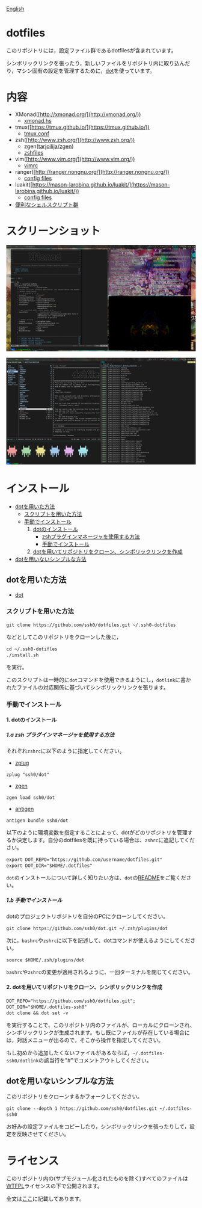 [English](./README.md)

dotfiles
========

このリポジトリには，設定ファイル群であるdotfilesが含まれています。

シンボリックリンクを張ったり，新しいファイルをリポジトリ内に取り込んだり，マシン固有の設定を管理するために，[dot](https://github.com/ssh0/dot)を使っています。

内容
====

* XMonad([http://xmonad.org/](http://xmonad.org/))
    * [xmonad.hs](./xmonad/xmonad.hs)
* tmux([https://tmux.github.io/](https://tmux.github.io/))
    * [tmux.conf](./rcfiles/tmux.conf)
* zsh([http://www.zsh.org/](http://www.zsh.org/))
    * zgen([tarjoilija/zgen](https://github.com/tarjoilija/zgen))
    * [zshfiles](./zshfiles/)
* vim([http://www.vim.org/](http://www.vim.org/))
    * [vimrc](./vimfiles/vimrc)
* ranger([http://ranger.nongnu.org/](http://ranger.nongnu.org/))
    * [config files](./ranger/)
* luakit([https://mason-larobina.github.io/luakit/](https://mason-larobina.github.io/luakit/))
    * [config files](./luakit/)
* [便利なシェルスクリプト群](./bin/)

スクリーンショット
==================

![screenshot.png](./screenshots/screenshot.png)

![screenshot\_fullscreen\_mode.png](./screenshots/screenshot_fullscreen_mode.png)

インストール
============

* [dotを用いた方法](#install_with_dot)
    * [スクリプトを用いた方法](#install_sh)
    * [手動でインストール](#manually)
        1. [dotのインストール](#install_dot)
            * [zshプラグインマネージャを使用する方法](#install_with_zsh_plugin_manager)
            * [手動でインストール](#install_manually)
        2. [dotを用いてリポジトリをクローン、シンボリックリンクを作成](#clone_and_deploy_using_dot)
* [dotを用いないシンプルな方法](#install_without_dot)

## <a name="install_with_dot">dotを用いた方法</a>

* [dot](https://github.com/ssh0/dot)

### <a name="install_sh">スクリプトを用いた方法</a>

```
git clone https://github.com/ssh0/dotfiles.git ~/.ssh0-dotfiles
```

などとしてこのリポジトリをクローンした後に，

```
cd ~/.ssh0-dotifles
./install.sh
```

を実行。

このスクリプトは一時的に`dot`コマンドを使用できるようにし，`dotlink`に書かれたファイルの対応関係に基づいてシンボリックリンクを張ります。

### <a name="manually">手動でインストール</a>

#### <a name="install_dot">1. dotのインストール</a>

##### <a name="install_with_zsh_plugin_manager">1.a zsh プラグインマネージャを使用する方法</a>

それぞれ`zshrc`に以下のように指定してください。

* [zplug](https://github.com/b4b4r07/zplug)

```
zplug "ssh0/dot"
```

* [zgen](https://github.com/tarjoilija/zgen)

```
zgen load ssh0/dot
```

* [antigen](https://github.com/zsh-users/antigen)

```
antigen bundle ssh0/dot
```

以下のように環境変数を指定することによって、dotがどのリポジトリを管理するか決定します。自分のdotfilesを既に持っている場合は、`zshrc`に追記してください。

```
export DOT_REPO="https://github.com/username/dotfiles.git"
export DOT_DIR="$HOME/.dotfiles"
```

`dot`のインストールについて詳しく知りたい方は、`dot`の[README](https://github.com/ssh0/dot/blob/master/README_ja.md)をご覧ください。

##### <a name="install_manually">1.b 手動でインストール</a>

dotのプロジェクトリポジトリを自分のPCにクローンしてください。

```
git clone https://github.com/ssh0/dot.git ~/.zsh/plugins/dot
```

次に，`bashrc`や`zshrc`に以下を記述して、dotコマンドが使えるようにしてください。

```
source $HOME/.zsh/plugins/dot
```

`bashrc`や`zshrc`の変更が適用されるように、一回ターミナルを閉じてください。

#### <a name="clone_and_deploy_using_dot">2. dotを用いてリポジトリをクローン、シンボリックリンクを作成</a>

```
DOT_REPO="https://github.com/ssh0/dotfiles.git"; DOT_DIR="$HOME/.dotfiles-ssh0"
dot clone && dot set -v
```

を実行することで、このリポジトリ内のファイルが、ローカルにクローンされ、シンボリックリンクが生成されます。もし既にファイルが存在している場合には，対話メニューが出るので，そこから操作を指定してください。

もし初めから追加したくないファイルがあるならば，`~/.dotfiles-ssh0/dotlink`の該当行を"#"でコメントアウトしてください。

## <a name="install_without_dot">dotを用いないシンプルな方法</a>

このリポジトリをクローンするかフォークしてください。

```
git clone --depth 1 https://github.com/ssh0/dotfiles.git ~/.dotfiles-ssh0
```

お好みの設定ファイルをコピーしたり，シンボリックリンクを張ったりして，設定を反映させてください。

ライセンス
==========

このリポジトリ内の(サブモジュール化されたものを除く)すべてのファイルは[WTFPL](http://www.wtfpl.net/)ライセンスの下で公開されます。

全文は[ここ](./LICENSE)に記載してあります。

